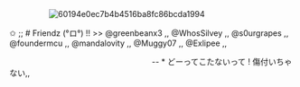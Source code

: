 　 　　 ![60194e0ec7b4b4516ba8fc86bcda1994](https://github.com/user-attachments/assets/9810d36e-8e62-41a4-b7cc-8aa91f2eb6f4)

✩ ;; # Friendz (°ロ°) !! >> @greenbeanx3 ,, @WhosSilvey ,, @s0urgrapes ,, @foundermcu ,, @mandalovity ,, @Muggy07 ,, @Exlipee ,,

    

　　　 　　　 　   　   　 -- * どーってこたないって ! 傷付いちゃない,,
